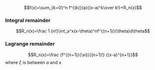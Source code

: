 $$f(x)=\sum_{k=0}^n f^{(k)}(a){(x-a)^k\over k!}+R_n(x)$$
### Integral remainder
$$R_n(x)=\frac 1 {n!}\int_a^x(x-\theta)^nf^{(n+1)}(\theta)d\theta$$
### Lagrange remainder
$$R_n(x)=\frac {f^{(n+1)}(\xi)}{(n+1)!} {(x-a)^{n+1}}$$
where $\xi$ is between $a$ and $x$